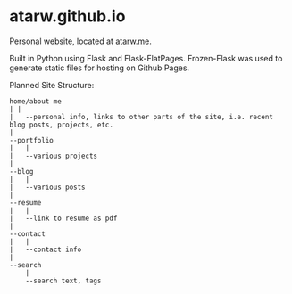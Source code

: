 # atarw.github.io
Personal website, located at [atarw.me](https://atarw.github.io).

Built in Python using Flask and Flask-FlatPages. Frozen-Flask was used to generate static files for hosting on Github Pages.

Planned Site Structure:

```
home/about me
| |
|	--personal info, links to other parts of the site, i.e. recent blog posts, projects, etc.
|
--portfolio
|	|
|	--various projects
|
--blog
|	|
|	--various posts
|
--resume
|	|
|	--link to resume as pdf
|
--contact
|	|
|	--contact info
|
--search
	|
	--search text, tags
```
